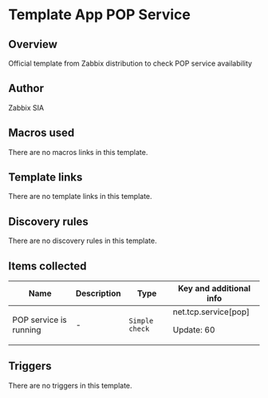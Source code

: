 # Template App POP Service

## Overview

Official template from Zabbix distribution to check POP service availability

## Author

Zabbix SIA

## Macros used

There are no macros links in this template.

## Template links

There are no template links in this template.

## Discovery rules

There are no discovery rules in this template.

## Items collected

|Name|Description|Type|Key and additional info|
|----|-----------|----|----|
|POP service is running|<p>-</p>|`Simple check`|net.tcp.service[pop]<p>Update: 60</p>|
## Triggers

There are no triggers in this template.

